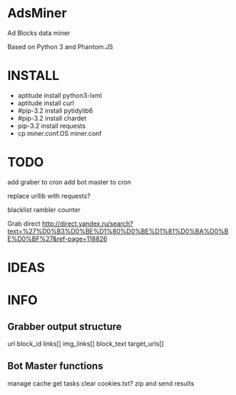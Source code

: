 AdsMiner
========
<p>Ad Blocks data miner</p>
<p>Based on Python 3 and Phantom.JS</p>

INSTALL
=======
<ul>
<li>aptitude install python3-lxml</li>
<li>aptitude install curl</li>
<li>#pip-3.2 install pytidylib6</li>
<li>#pip-3.2 install chardet</li>
<li>pip-3.2 install requests</li>
<li>cp miner.conf.OS miner.conf</li>
</ul>

TODO
====

add graber to cron
add bot master to cron

replace urllib with requests?

blacklist rambler counter

Grab direct
http://direct.yandex.ru/search?text=%27%D0%B3%D0%BE%D1%80%D0%BE%D1%81%D0%BA%D0%BE%D0%BF%27&ref-page=118826

IDEAS
=====

INFO
====

<h2>Grabber output structure</h2>
url
block_id
links[]
img_links[]
block_text
target_urls[]

<h2>Bot Master functions</h2>
 manage cache
 get tasks
 clear cookies.txt?
 zip and send results
